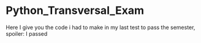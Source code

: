 # Python_Transversal_Exam
Here I give you the code i had to make in my last test to pass the semester, spoiler: I passed
